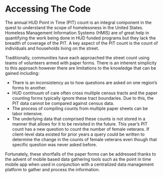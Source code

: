 # Accessing The Code

The annual HUD Point in Time (PIT) count is an integral component in the quest to understand the scope of homelessness in the United States. Homeless Management Information Systems (HMIS) are of great help in quantifying the work being done in HUD funded programs but they lack the breadth of coverage of the PIT. A key aspect of the PIT count is the count of individuals and households living on the street.

Traditionally, communities have each approached the street count using teams of volunteers armed with paper forms. There is an inherent simplicity to this approach however there are limitations to the knowledge that can be gained including:

- There is an inconsistency as to how questions are asked on one region’s forms to another.
- HUD continuum of care often cross multiple census tracts and the paper counting forms typically ignore these tract boundaries. Due to this, the PIT data cannot be compared against census data.
- The process of compiling counts from multiple paper sheets can be labor intensive.
- The underlying data that comprised these counts is not stored in a manner that allows for it to be revisited in the future. This year’s PIT count has a new question to count the number of female veterans. If client-level data existed for prior years a query could be written to determine the change in the counts of female veterans even though that specific question was never asked before.

Fortunately, these shortfalls of the paper forms can be addressed thanks to the advent of mobile based data gathering tools such as the point in time mobile app when used in conjunction with a centralized data management platform to gather and process the information.
